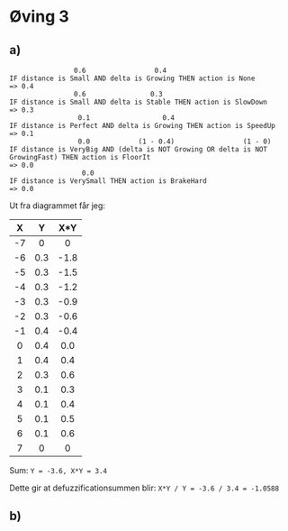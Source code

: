 # Øving 3

## a)

```
                0.6                 0.4
IF distance is Small AND delta is Growing THEN action is None
=> 0.4
                0.6                0.3
IF distance is Small AND delta is Stable THEN action is SlowDown
=> 0.3
                 0.1                  0.4
IF distance is Perfect AND delta is Growing THEN action is SpeedUp
=> 0.1
                 0.0            (1 - 0.4)                 (1 - 0)
IF distance is VeryBig AND (delta is NOT Growing OR delta is NOT GrowingFast) THEN action is FloorIt
=> 0.0
                  0.0
IF distance is VerySmall THEN action is BrakeHard
=> 0.0
```

Ut fra diagrammet får jeg:

| X | Y | X*Y
|:---:|:---:|:---:
| -7 | 0 | 0 |
| -6 | 0.3 | -1.8 |
| -5 | 0.3 | -1.5 |
| -4 | 0.3 | -1.2 |
| -3 | 0.3 | -0.9 |
| -2 | 0.3 | -0.6 |
| -1 | 0.4 | -0.4 |
| 0 | 0.4 | 0.0 |
| 1 | 0.4 | 0.4 |
| 2 | 0.3 | 0.6 |
| 3 | 0.1 | 0.3 |
| 4 | 0.1 | 0.4 |
| 5 | 0.1 | 0.5 |
| 6 | 0.1 | 0.6 |
| 7 | 0 | 0 |

Sum:
`Y = -3.6, X*Y = 3.4`

Dette gir at defuzzificationsummen blir:
`X*Y / Y = -3.6 / 3.4 = -1.0588`

## b)
